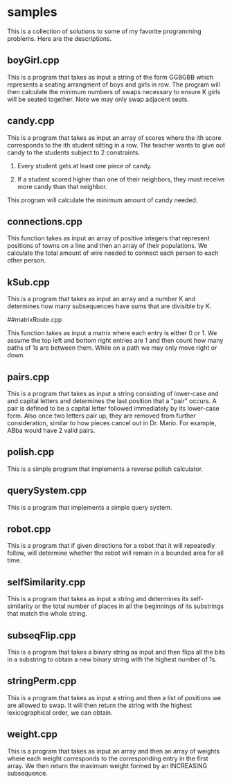 # samples

This is a collection of solutions to some of my favorite programming problems. Here are the descriptions.

## boyGirl.cpp

This is a program that takes as input a string of the form
GGBGBB which represents a seating arrangment of boys and 
girls in row. The program will then calculate the minimum
numbers of swaps necessary to ensure K girls will be seated
together. Note we may only swap adjacent seats.

## candy.cpp

This is a program that takes as input an array of scores
where the ith score corresponds to the ith student sitting
in a row. The teacher wants to give out candy to the students
subject to 2 constraints.

1) Every student gets at least one piece of candy.

2) If a student scored higher than one of their neighbors,
   they must receive more candy than that neighbor.

This program will calculate the minimum amount of candy needed.

## connections.cpp

This function takes as input an array of positive integers that
represent positions of towns on a line and then an array of
their populations. We calculate the total amount of wire needed
to connect each person to each other person. 

## kSub.cpp

This is a program that takes as input an array and a
number K and determines how many subsequences have
sums that are divisible by K.

##matrixRoute.cpp

This function takes as input a matrix where each entry is either
0 or 1. We assume the top left and bottom right entries are 1 and
then count how many paths of 1s are between them. While on a path
we may only move right or down.

## pairs.cpp

This is a program that takes as input a string consisting of lower-case and
and capital letters and determines the last position that a "pair" occurs.
A pair is defined to be a capital letter followed immediately by its lower-case
form. Also once two letters pair up, they are removed from further consideration,
 similar to how pieces cancel out in Dr. Mario. For example,
ABba would have 2 valid pairs.

## polish.cpp

This is a simple program that implements a reverse polish calculator.

## querySystem.cpp

This is a program that implements a simple query system.

## robot.cpp

This is a program that if given directions for a robot
that it will repeatedly follow, will determine whether 
the robot will remain in a bounded area for all time.

## selfSimilarity.cpp

This is a program that takes as input a string and determines its self-similarity
or the total number of places in all the beginnings of its substrings that match
the whole string.

## subseqFlip.cpp

This is a program that takes a binary string as input and then
flips all the bits in a substring to obtain a new binary string
with the highest number of 1s.


## stringPerm.cpp

This is a program that takes as input a string and then a list of positions
we are allowed to swap. It will then return the string with the highest
lexicographical order, we can obtain.

## weight.cpp

This is a program that takes as input an array and then
an array of weights where each weight corresponds to the
corresponding entry in the first array. We then return
the maximum weight formed by an INCREASING subsequence. 

